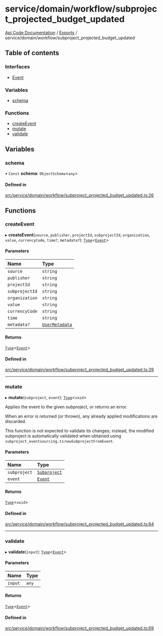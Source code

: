 # service/domain/workflow/subproject\_projected\_budget\_updated
 
[Api Code Documentation](../README.md) / [Exports](../modules.md) / service/domain/workflow/subproject\_projected\_budget\_updated

## Table of contents

### Interfaces

- [Event](../interfaces/service_domain_workflow_subproject_projected_budget_updated.Event.md)

### Variables

- [schema](service_domain_workflow_subproject_projected_budget_updated.md#schema)

### Functions

- [createEvent](service_domain_workflow_subproject_projected_budget_updated.md#createevent)
- [mutate](service_domain_workflow_subproject_projected_budget_updated.md#mutate)
- [validate](service_domain_workflow_subproject_projected_budget_updated.md#validate)

## Variables

### schema

• `Const` **schema**: `ObjectSchema`\<`any`\>

#### Defined in

[src/service/domain/workflow/subproject_projected_budget_updated.ts:26](https://github.com/openkfw/TruBudget/blob/648f2bb/api/src/service/domain/workflow/subproject_projected_budget_updated.ts#L26)

## Functions

### createEvent

▸ **createEvent**(`source`, `publisher`, `projectId`, `subprojectId`, `organization`, `value`, `currencyCode`, `time?`, `metadata?`): [`Type`](result.md#type)\<[`Event`](../interfaces/service_domain_workflow_subproject_projected_budget_updated.Event.md)\>

#### Parameters

| Name | Type |
| :------ | :------ |
| `source` | `string` |
| `publisher` | `string` |
| `projectId` | `string` |
| `subprojectId` | `string` |
| `organization` | `string` |
| `value` | `string` |
| `currencyCode` | `string` |
| `time` | `string` |
| `metadata?` | [`UserMetadata`](service_domain_metadata.md#usermetadata) |

#### Returns

[`Type`](result.md#type)\<[`Event`](../interfaces/service_domain_workflow_subproject_projected_budget_updated.Event.md)\>

#### Defined in

[src/service/domain/workflow/subproject_projected_budget_updated.ts:39](https://github.com/openkfw/TruBudget/blob/648f2bb/api/src/service/domain/workflow/subproject_projected_budget_updated.ts#L39)

___

### mutate

▸ **mutate**(`subproject`, `event`): [`Type`](result.md#type)\<`void`\>

Applies the event to the given subproject, or returns an error.

When an error is returned (or thrown), any already applied modifications are
discarded.

This function is not expected to validate its changes; instead, the modified
subproject is automatically validated when obtained using
`subproject_eventsourcing.ts`:`newSubprojectFromEvent`.

#### Parameters

| Name | Type |
| :------ | :------ |
| `subproject` | [`Subproject`](../interfaces/service_domain_workflow_subproject.Subproject.md) |
| `event` | [`Event`](../interfaces/service_domain_workflow_subproject_projected_budget_updated.Event.md) |

#### Returns

[`Type`](result.md#type)\<`void`\>

#### Defined in

[src/service/domain/workflow/subproject_projected_budget_updated.ts:84](https://github.com/openkfw/TruBudget/blob/648f2bb/api/src/service/domain/workflow/subproject_projected_budget_updated.ts#L84)

___

### validate

▸ **validate**(`input`): [`Type`](result.md#type)\<[`Event`](../interfaces/service_domain_workflow_subproject_projected_budget_updated.Event.md)\>

#### Parameters

| Name | Type |
| :------ | :------ |
| `input` | `any` |

#### Returns

[`Type`](result.md#type)\<[`Event`](../interfaces/service_domain_workflow_subproject_projected_budget_updated.Event.md)\>

#### Defined in

[src/service/domain/workflow/subproject_projected_budget_updated.ts:69](https://github.com/openkfw/TruBudget/blob/648f2bb/api/src/service/domain/workflow/subproject_projected_budget_updated.ts#L69)
